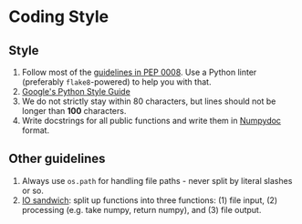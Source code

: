 # Coding Style


## Style

1. Follow most of the [guidelines in PEP 0008](https://www.python.org/dev/peps/pep-0008/).
    Use a Python linter (preferably `flake8`-powered) to help you with that.
1. [Google's Python Style Guide](https://google.github.io/styleguide/pyguide.html)
1. We do not strictly stay within 80 characters, but 
    lines should not be longer than **100** characters.
1. Write docstrings for all public functions and write them in 
    [Numpydoc](https://github.com/numpy/numpy/blob/master/doc/HOWTO_DOCUMENT.rst.txt) format.


## Other guidelines

1. Always use `os.path` for handling file paths - never split by literal slashes or so.
1. [IO sandwich](http://www.perrygeo.com/processing-vector-features-in-python.html): 
    split up functions into three functions: (1) file input, (2) processing 
    (e.g. take numpy, return numpy), and (3) file output.
